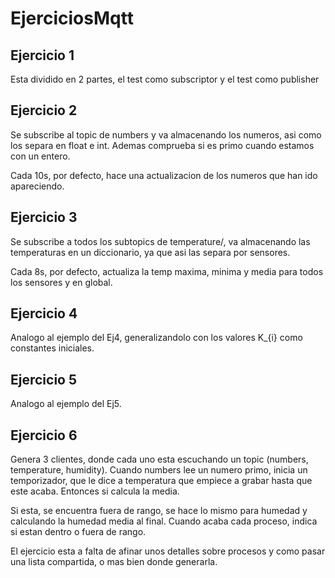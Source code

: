 # EjerciciosMqtt

## Ejercicio 1

Esta dividido en 2 partes, el test como subscriptor y el test como publisher

## Ejercicio 2

Se subscribe al topic de numbers y va almacenando los numeros, asi como los separa en float e int. Ademas comprueba si es primo cuando estamos con un entero.

Cada 10s, por defecto, hace una actualizacion de los numeros que han ido apareciendo.

## Ejercicio 3

Se subscribe a todos los subtopics de temperature/, va almacenando las temperaturas en un diccionario, ya que asi las separa por sensores.

Cada 8s, por defecto, actualiza la temp maxima, minima y media para todos los sensores y en global.

## Ejercicio 4

Analogo al ejemplo del Ej4, generalizandolo con los valores K_{i} como constantes iniciales.

## Ejercicio 5
Analogo al ejemplo del Ej5.

## Ejercicio 6
Genera 3 clientes, donde cada uno esta escuchando un topic (numbers, temperature, humidity). Cuando numbers lee un numero primo, inicia un temporizador, que le dice a temperatura que empiece a grabar hasta que este acaba. Entonces si calcula la media.

Si esta, se encuentra fuera de rango, se hace lo mismo para humedad y calculando la humedad media al final. Cuando acaba cada proceso, indica si estan dentro o fuera de rango.

El ejercicio esta a falta de afinar unos detalles sobre procesos y como pasar una lista compartida, o mas bien donde generarla.